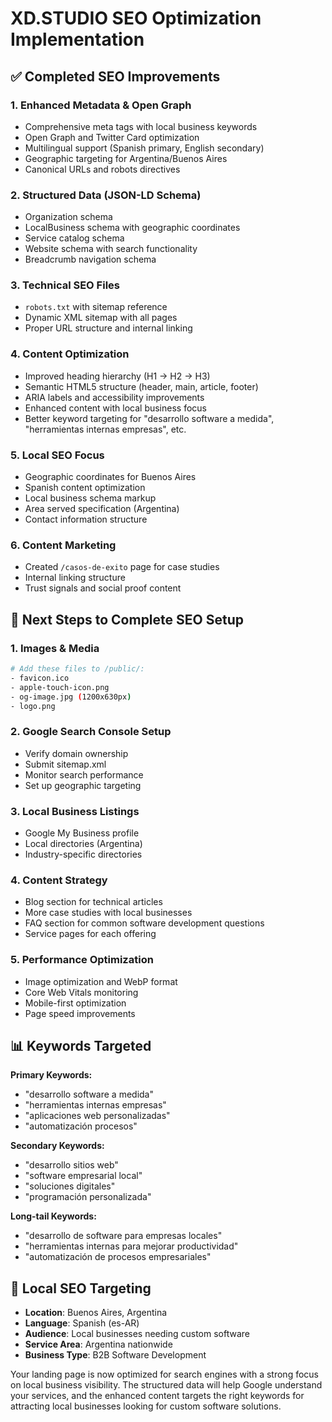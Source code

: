 # XD.STUDIO SEO Optimization Implementation

## ✅ Completed SEO Improvements

### 1. **Enhanced Metadata & Open Graph**

- Comprehensive meta tags with local business keywords
- Open Graph and Twitter Card optimization
- Multilingual support (Spanish primary, English secondary)
- Geographic targeting for Argentina/Buenos Aires
- Canonical URLs and robots directives

### 2. **Structured Data (JSON-LD Schema)**

- Organization schema
- LocalBusiness schema with geographic coordinates
- Service catalog schema
- Website schema with search functionality
- Breadcrumb navigation schema

### 3. **Technical SEO Files**

- `robots.txt` with sitemap reference
- Dynamic XML sitemap with all pages
- Proper URL structure and internal linking

### 4. **Content Optimization**

- Improved heading hierarchy (H1 → H2 → H3)
- Semantic HTML5 structure (header, main, article, footer)
- ARIA labels and accessibility improvements
- Enhanced content with local business focus
- Better keyword targeting for "desarrollo software a medida", "herramientas internas empresas", etc.

### 5. **Local SEO Focus**

- Geographic coordinates for Buenos Aires
- Spanish content optimization
- Local business schema markup
- Area served specification (Argentina)
- Contact information structure

### 6. **Content Marketing**

- Created `/casos-de-exito` page for case studies
- Internal linking structure
- Trust signals and social proof content

## 🔄 Next Steps to Complete SEO Setup

### 1. **Images & Media**

```bash
# Add these files to /public/:
- favicon.ico
- apple-touch-icon.png
- og-image.jpg (1200x630px)
- logo.png
```

### 2. **Google Search Console Setup**

- Verify domain ownership
- Submit sitemap.xml
- Monitor search performance
- Set up geographic targeting

### 3. **Local Business Listings**

- Google My Business profile
- Local directories (Argentina)
- Industry-specific directories

### 4. **Content Strategy**

- Blog section for technical articles
- More case studies with local businesses
- FAQ section for common software development questions
- Service pages for each offering

### 5. **Performance Optimization**

- Image optimization and WebP format
- Core Web Vitals monitoring
- Mobile-first optimization
- Page speed improvements

## 📊 Keywords Targeted

**Primary Keywords:**

- "desarrollo software a medida"
- "herramientas internas empresas"
- "aplicaciones web personalizadas"
- "automatización procesos"

**Secondary Keywords:**

- "desarrollo sitios web"
- "software empresarial local"
- "soluciones digitales"
- "programación personalizada"

**Long-tail Keywords:**

- "desarrollo de software para empresas locales"
- "herramientas internas para mejorar productividad"
- "automatización de procesos empresariales"

## 🎯 Local SEO Targeting

- **Location**: Buenos Aires, Argentina
- **Language**: Spanish (es-AR)
- **Audience**: Local businesses needing custom software
- **Service Area**: Argentina nationwide
- **Business Type**: B2B Software Development

Your landing page is now optimized for search engines with a strong focus on local business visibility. The structured data will help Google understand your services, and the enhanced content targets the right keywords for attracting local businesses looking for custom software solutions.
